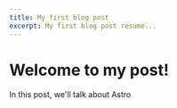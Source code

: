 ```yaml
---
title: My first blog post
excerpt: My first blog post resume...
---
```


# Welcome to my post!

In this post, we'll talk about Astro

